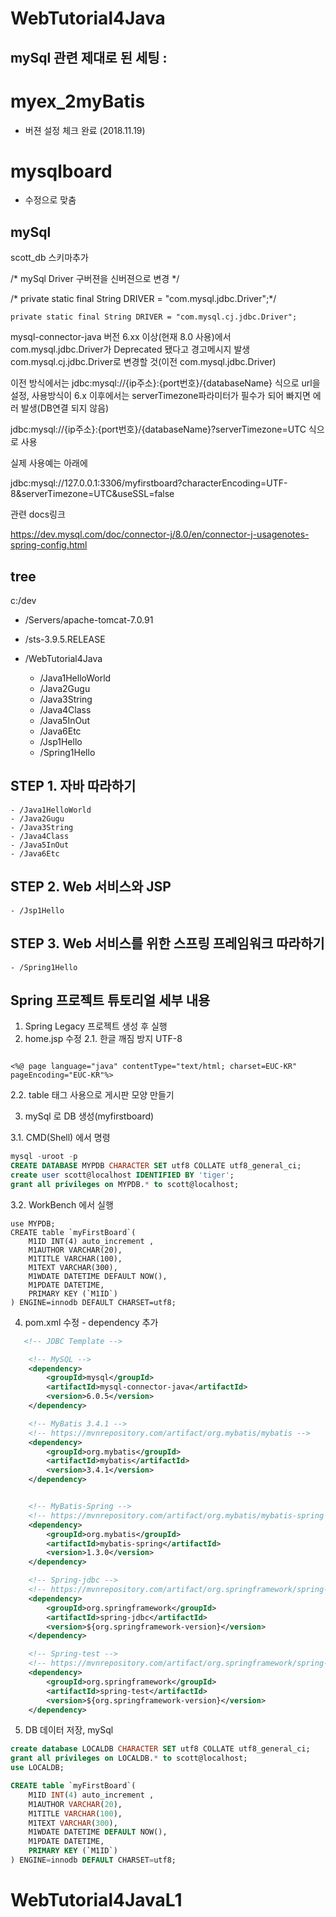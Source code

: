 ﻿# WebTutorial4Java

## mySql 관련 제대로 된 세팅 :

# myex_2myBatis

- 버젼 설정 체크 완료 (2018.11.19)

# mysqlboard

- 수정으로 맞춤

## mySql 

scott_db 스키마추가

/*  mySql Driver 구버젼을 신버젼으로 변경 */	

/*	private static final String DRIVER = "com.mysql.jdbc.Driver";*/

	private static final String DRIVER = "com.mysql.cj.jdbc.Driver";
	
mysql-connector-java 버전 6.xx 이상(현재 8.0 사용)에서 com.mysql.jdbc.Driver가 Deprecated 됐다고 경고메시지 발생
com.mysql.cj.jdbc.Driver로 변경할 것(이전 com.mysql.jdbc.Driver)

이전 방식에서는 jdbc:mysql://{ip주소}:{port번호}/{databaseName} 식으로 url을 설정, 사용방식이 6.x 이후에서는 serverTimezone파라미터가 필수가 되어 빠지면 에러 발생(DB연결 되지 않음)

jdbc:mysql://{ip주소}:{port번호}/{databaseName}?serverTimezone=UTC 식으로 사용

실제 사용예는 아래에 

jdbc:mysql://127.0.0.1:3306/myfirstboard?characterEncoding=UTF-8&serverTimezone=UTC&useSSL=false

관련 docs링크

https://dev.mysql.com/doc/connector-j/8.0/en/connector-j-usagenotes-spring-config.html


## tree

c:/dev

  - /Servers/apache-tomcat-7.0.91

  - /sts-3.9.5.RELEASE

  - /WebTutorial4Java
    - /Java1HelloWorld
    - /Java2Gugu
    - /Java3String
    - /Java4Class
    - /Java5InOut
    - /Java6Etc
    - /Jsp1Hello
    - /Spring1Hello

	
## STEP 1. 자바 따라하기	

    - /Java1HelloWorld
    - /Java2Gugu
    - /Java3String
    - /Java4Class
    - /Java5InOut
    - /Java6Etc


## STEP 2. Web 서비스와 JSP

    - /Jsp1Hello

	
## STEP 3. Web 서비스를 위한 스프링 프레임워크 따라하기

    - /Spring1Hello
	

## Spring 프로젝트 튜토리얼 세부 내용

1. Spring Legacy 프로젝트 생성 후 실행
2. home.jsp 수정
2.1. 한글 깨짐 방지 UTF-8
<pre><code>
<%@ page language="java" contentType="text/html; charset=EUC-KR" pageEncoding="EUC-KR"%>
</pre></code>

2.2. table 태그 사용으로 게시판 모양 만들기

3. mySql 로 DB 생성(myfirstboard)

3.1. CMD(Shell) 에서 명령
```sql
mysql -uroot -p
CREATE DATABASE MYPDB CHARACTER SET utf8 COLLATE utf8_general_ci;
create user scott@localhost IDENTIFIED BY 'tiger';
grant all privileges on MYPDB.* to scott@localhost;
```

3.2. WorkBench 에서 실행

```
use MYPDB;
CREATE table `myFirstBoard`(
    M1ID INT(4) auto_increment ,
    M1AUTHOR VARCHAR(20),
    M1TITLE VARCHAR(100),
    M1TEXT VARCHAR(300),
    M1WDATE DATETIME DEFAULT NOW(),
    M1PDATE DATETIME,
    PRIMARY KEY (`M1ID`)
) ENGINE=innodb DEFAULT CHARSET=utf8;
```



4. pom.xml 수정 - dependency 추가
```xml
   <!-- JDBC Template -->

    <!-- MySQL -->
    <dependency>
        <groupId>mysql</groupId>
        <artifactId>mysql-connector-java</artifactId>
        <version>6.0.5</version>
    </dependency>

    <!-- MyBatis 3.4.1 -->
    <!-- https://mvnrepository.com/artifact/org.mybatis/mybatis -->
    <dependency>
        <groupId>org.mybatis</groupId>
        <artifactId>mybatis</artifactId>
        <version>3.4.1</version>
    </dependency>


    <!-- MyBatis-Spring -->
    <!-- https://mvnrepository.com/artifact/org.mybatis/mybatis-spring -->
    <dependency>
        <groupId>org.mybatis</groupId>
        <artifactId>mybatis-spring</artifactId>
        <version>1.3.0</version>
    </dependency>

    <!-- Spring-jdbc -->
    <!-- https://mvnrepository.com/artifact/org.springframework/spring-jdbc -->
    <dependency>
        <groupId>org.springframework</groupId>
        <artifactId>spring-jdbc</artifactId>
        <version>${org.springframework-version}</version>
    </dependency>

    <!-- Spring-test -->
    <!-- https://mvnrepository.com/artifact/org.springframework/spring-test -->
    <dependency>
        <groupId>org.springframework</groupId>
        <artifactId>spring-test</artifactId>
        <version>${org.springframework-version}</version>
    </dependency>
```
   
5. DB 데이터 저장, mySql

```sql
create database LOCALDB CHARACTER SET utf8 COLLATE utf8_general_ci;
grant all privileges on LOCALDB.* to scott@localhost;
use LOCALDB;

CREATE table `myFirstBoard`(
    M1ID INT(4) auto_increment ,
    M1AUTHOR VARCHAR(20),
    M1TITLE VARCHAR(100),
    M1TEXT VARCHAR(300),
    M1WDATE DATETIME DEFAULT NOW(),
    M1PDATE DATETIME,
    PRIMARY KEY (`M1ID`)
) ENGINE=innodb DEFAULT CHARSET=utf8;
```
# WebTutorial4JavaL1
